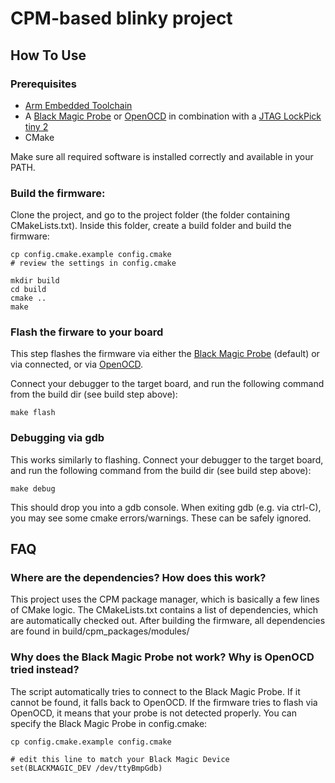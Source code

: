 # CPM-based blinky project

## How To Use

### Prerequisites

- [Arm Embedded Toolchain](https://developer.arm.com/open-source/gnu-toolchain/gnu-rm/downloads)
- A [Black Magic Probe](https://github.com/blacksphere/blackmagic/wiki) or [OpenOCD](http://openocd.org) in combination with a [JTAG LockPick tiny 2](http://www.distortec.com/jtag-lock-pick-tiny-2/)
- CMake

Make sure all required software is installed correctly and available in your PATH.

### Build the firmware:

Clone the project, and go to the project folder (the folder containing CMakeLists.txt).
Inside this folder, create a build folder and build the firmware:
```
cp config.cmake.example config.cmake
# review the settings in config.cmake

mkdir build
cd build
cmake ..
make
```

### Flash the firware to your board

This step flashes the firmware via either the [Black Magic Probe](https://github.com/blacksphere/blackmagic/wiki) (default) or via connected, or via [OpenOCD](http://openocd.org).

Connect your debugger to the target board, and run the following command from the build dir (see build step above):
```
make flash
```

### Debugging via gdb

This works similarly to flashing.
Connect your debugger to the target board, and run the following command from the build dir (see build step above):
```
make debug
```
This should drop you into a gdb console.
When exiting gdb (e.g. via ctrl-C), you may see some cmake errors/warnings. These can be safely ignored.


## FAQ

### Where are the dependencies? How does this work?

This project uses the CPM package manager, which is basically a few lines of CMake logic.
The CMakeLists.txt contains a list of dependencies, which are automatically checked out.
After building the firmware, all dependencies are found in build/cpm_packages/modules/


### Why does the Black Magic Probe not work? Why is OpenOCD tried instead?

The script automatically tries to connect to the Black Magic Probe. If it cannot be found, it falls back to OpenOCD.
If the firmware tries to flash via OpenOCD, it means that your probe is not detected properly.
You can specify the Black Magic Probe in config.cmake:
```
cp config.cmake.example config.cmake

# edit this line to match your Black Magic Device
set(BLACKMAGIC_DEV /dev/ttyBmpGdb)
```

